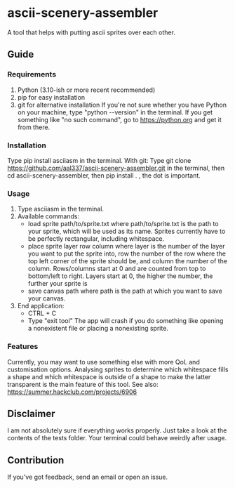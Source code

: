 # ascii-scenery-assembler
A tool that helps with putting ascii sprites over each other.

## Guide

### Requirements
1. Python (3.10-ish or more recent recommended)
2. pip for easy installation
3. git for alternative installation
If you're not sure whether you have Python on your machine, type "python --version" in the terminal. If you get something like "no such command", go to https://python.org and get it from there.

### Installation
Type pip install asciiasm in the terminal.
With git:
Type git clone https://github.com/aal337/ascii-scenery-assembler.git in the terminal, then cd ascii-scenery-assembler, then pip install . , the dot is important.

### Usage
1. Type asciiasm in the terminal.
2. Available commands:
    - load sprite path/to/sprite.txt
      where path/to/sprite.txt is the path to your sprite, which will be used as its name.
      Sprites currently have to be perfectly rectangular, including whitespace.
    - place sprite layer row column
      where layer is the number of the layer you want to put the sprite into, row the number of the row where the top left corner of the sprite should be, and column the number of the column. Rows/columns start at 0 and are counted from top to bottom/left to right.
      Layers start at 0, the higher the number, the further your sprite is 
    - save canvas path
      where path is the path at which you want to save your canvas.
3. End application:
    - CTRL + C
    - Type "exit tool"
The app will crash if you do something like opening a nonexistent file or placing a nonexisting sprite.
### Features
Currently, you may want to use something else with more QoL and customisation options. Analysing sprites to determine which whitespace fills a shape and which whitespace is outside of a shape to make the latter transparent is the main feature of this tool.
See also: https://summer.hackclub.com/projects/6906

## Disclaimer
I am not absolutely sure if everything works properly. Just take a look at the contents of the tests folder.
Your terminal could behave weirdly after usage.

## Contribution
If you've got feedback, send an email or open an issue.
